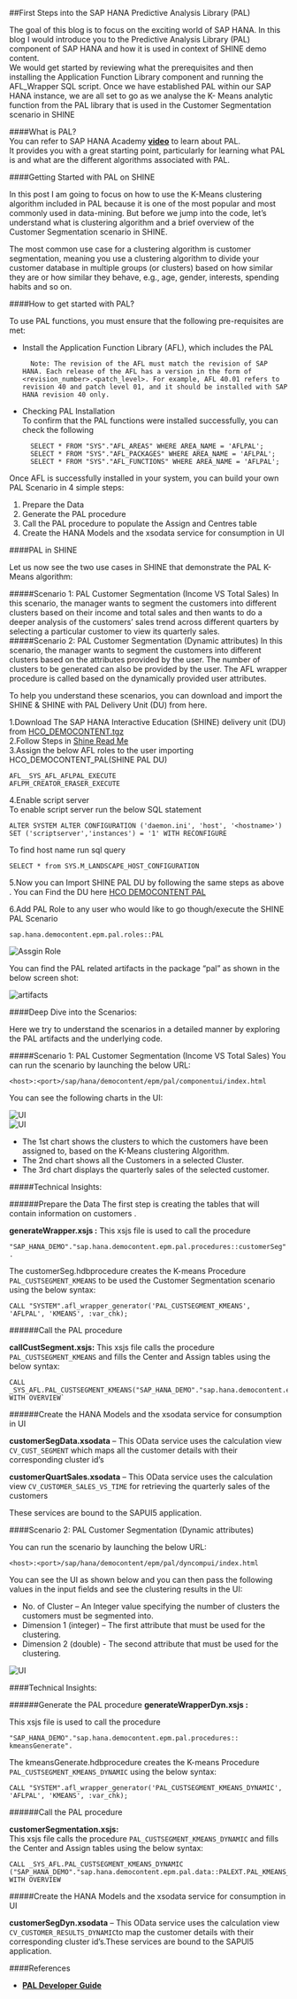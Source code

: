 ##First Steps into the SAP HANA Predictive Analysis Library (PAL) 

The goal of this blog is to focus on the exciting world of SAP HANA. 
In this blog I would introduce you to the Predictive Analysis Library (PAL) component of SAP HANA and how it is used in context of SHINE demo content.  
We would get started by reviewing what the prerequisites and then installing the Application Function Library component and running the AFL_Wrapper SQL script. Once we have established PAL within our SAP HANA instance, we are all set to go as we analyse the K- Means analytic function from the PAL library that is used in the Customer Segmentation scenario in SHINE

####What is PAL?  
You can refer to SAP HANA Academy **[video](http://www.saphana.com/docs/DOC-3042)** to learn about PAL.  
It provides you with a great starting point, particularly for learning what PAL is and what are the different algorithms associated with PAL.

####Getting Started with PAL on SHINE

In this post  I am going to focus on how to use the K-Means clustering algorithm included in PAL because it is one of the most popular and most commonly used in data-mining. 
But before we jump into the code, let’s understand what is clustering algorithm and a brief overview of the Customer Segmentation scenario in SHINE.
 
The most common use case for a clustering algorithm is customer segmentation, meaning you use a clustering algorithm to divide your customer database in multiple groups (or clusters) based on how similar they are or how similar they behave, e.g.,  age, gender, interests, spending habits and so on.

####How to get started with PAL?

To use PAL functions, you must ensure that the following pre-requisites are met:  


- Install the Application Function Library (AFL), which includes the PAL
		
		Note: The revision of the AFL must match the revision of SAP HANA. Each release of the AFL has a version in the form of <revision_number>.<patch_level>. For example, AFL 40.01 refers to revision 40 and patch level 01, and it should be installed with SAP HANA revision 40 only.
 
- Checking PAL Installation  
To confirm that the PAL functions were installed successfully, you can check the following    

		SELECT * FROM "SYS"."AFL_AREAS" WHERE AREA_NAME = 'AFLPAL';  
		SELECT * FROM "SYS"."AFL_PACKAGES" WHERE AREA_NAME = 'AFLPAL';  
		SELECT * FROM "SYS"."AFL_FUNCTIONS" WHERE AREA_NAME = 'AFLPAL';


Once AFL is successfully installed in your system, you can build your own PAL Scenario in 4 simple steps:   
 
1.	Prepare the Data  
2.	Generate the PAL procedure  
3.	Call the PAL procedure to populate the Assign and Centres table  
4.	Create the HANA Models and the xsodata service for consumption in UI

####PAL in SHINE

Let us now see the two use cases in SHINE that demonstrate the PAL K-Means algorithm:
  
#####Scenario 1: PAL Customer Segmentation (Income VS Total Sales)
In this scenario, the manager wants to segment the customers into different clusters based on their income and total sales and then wants to do a deeper analysis of the customers’ sales trend across different quarters by selecting a particular customer to view its quarterly sales.   
#####Scenario 2: PAL Customer Segmentation (Dynamic attributes)
In this scenario, the manager wants to segment the customers into different clusters based on the attributes provided by the user. The number of clusters to be generated can also be provided by the user.
The AFL wrapper procedure is called based on the dynamically provided user attributes. 

To help you understand these scenarios, you can download and import the SHINE & SHINE with PAL Delivery Unit (DU) from here.

1.Download The SAP HANA Interactive Education (SHINE) delivery unit (DU)  from [HCO_DEMOCONTENT.tgz](../../HCO_DEMOCONTENT.tgz "SHINE DU")   
2.Follow Steps in [Shine Read Me](../../README.md)    
3.Assign the below AFL roles to the user importing HCO_DEMOCONTENT_PAL(SHINE PAL DU) 

	AFL__SYS_AFL_AFLPAL_EXECUTE
	AFLPM_CREATOR_ERASER_EXECUTE

4.Enable script server   
To enable script server run the below SQL statement 

	ALTER SYSTEM ALTER CONFIGURATION ('daemon.ini', 'host', '<hostname>') SET ('scriptserver','instances') = '1' WITH RECONFIGURE

To find host name run sql query 

	SELECT * from SYS.M_LANDSCAPE_HOST_CONFIGURATION

5.Now you can Import SHINE PAL DU by following the same steps as above . You can Find the DU here [HCO DEMOCONTENT PAL](./HCO_DEMOCONTENT_PAL.tgz "SHINE PAL DU")  

6.Add PAL Role to any user who would like to go though/execute the SHINE PAL Scenario 

`sap.hana.democontent.epm.pal.roles::PAL` 

![Assgin Role](./images/AddPALRole.PNG  "Assgin Role")
  

You can find the PAL related artifacts in the package “pal” as shown in the below screen shot:

![artifacts](./images/artifacts.png  "PAL artifacts ")  

####Deep Dive into the Scenarios:

Here we try to understand the scenarios in a detailed manner by exploring the PAL artifacts and the underlying code.

#####Scenario 1: PAL Customer Segmentation (Income VS Total Sales)
You can run the scenario by launching the below URL:

`<host>:<port>/sap/hana/democontent/epm/pal/componentui/index.html`

You can see the following charts in the UI:

![UI](./images/componentui1.png  "Component ui ")  
![UI](./images/componentui2.png  "Component ui ")  



- The 1st chart shows the clusters to which the customers have been assigned to, based on the K-Means clustering Algorithm. 
- The 2nd chart shows all the Customers in a selected Cluster.
- The 3rd chart displays the quarterly sales of the selected customer. 

#####Technical Insights:

######Prepare the Data
The first step is creating the tables that will contain information on customers .



**generateWrapper.xsjs :**
This xsjs file is used to call the procedure  

	"SAP_HANA_DEMO"."sap.hana.democontent.epm.pal.procedures::customerSeg" .

The customerSeg.hdbprocedure creates the K-means Procedure `PAL_CUSTSEGMENT_KMEANS` to be used the Customer Segmentation scenario using the below syntax: 				

	CALL "SYSTEM".afl_wrapper_generator('PAL_CUSTSEGMENT_KMEANS', 'AFLPAL', 'KMEANS', :var_chk);

######Call the PAL procedure


**callCustSegment.xsjs:** This xsjs file calls the procedure `PAL_CUSTSEGMENT_KMEANS` and fills the Center and Assign tables using the below syntax:   
 
	CALL _SYS_AFL.PAL_CUSTSEGMENT_KMEANS("SAP_HANA_DEMO"."sap.hana.democontent.epm.pal.data::PALEXT.PAL_KMEANS_DATA_TBL",#PAL_CONTROL_TBL,?,?) WITH OVERVIEW`

######Create the HANA Models and the xsodata service for consumption in UI  

**customerSegData.xsodata** – This OData service uses the calculation view `CV_CUST_SEGMENT` which maps all the customer details with their corresponding cluster id’s
  
**customerQuartSales.xsodata** – This OData service uses the calculation view `CV_CUSTOMER_SALES_VS_TIME` for retrieving the quarterly sales of the customers 

These services are bound to the SAPUI5 application.  

####Scenario 2: PAL Customer Segmentation (Dynamic attributes)  
 
You can run the scenario by launching the below URL: 

`<host>:<port>/sap/hana/democontent/epm/pal/dyncompui/index.html`

You can see the UI as shown below and you can then pass the following values in the input fields and see the clustering results in the UI:   


- No. of Cluster – An Integer value specifying the number of clusters the customers must be segmented into.
- Dimension 1 (integer) – The first attribute that must be used for the clustering.
- Dimension 2 (double)  - The second attribute that must be used for the clustering.


![UI](./images/dyncompui1.png  "Dynamic component ui ") 

####Technical Insights:

######Generate the PAL procedure
**generateWrapperDyn.xsjs :**  

This xsjs file is used to call the procedure    
		
	"SAP_HANA_DEMO"."sap.hana.democontent.epm.pal.procedures:: kmeansGenerate".
 
The  kmeansGenerate.hdbprocedure creates the K-means Procedure `PAL_CUSTSEGMENT_KMEANS_DYNAMIC`  using the below syntax:


	CALL "SYSTEM".afl_wrapper_generator('PAL_CUSTSEGMENT_KMEANS_DYNAMIC', 'AFLPAL', 'KMEANS', :var_chk);

######Call the PAL procedure

**customerSegmentation.xsjs:**  
This xsjs file calls the procedure `PAL_CUSTSEGMENT_KMEANS_DYNAMIC` and fills the Center and Assign tables using the below syntax:   

	CALL _SYS_AFL.PAL_CUSTSEGMENT_KMEANS_DYNAMIC ("SAP_HANA_DEMO"."sap.hana.democontent.epm.pal.data::PALEXT.PAL_KMEANS_DATA_TBL_DYN",#PAL_CONTROL_TBL_DYN,?,?) WITH OVERVIEW

#####Create the HANA Models and the xsodata service for consumption in UI

**customerSegDyn.xsodata** – This OData service uses the calculation view `CV_CUSTOMER_RESULTS_DYNAMIC`to map the customer details with their corresponding cluster id’s.These services are bound to the SAPUI5 application.


####References 

- **[PAL Developer Guide](http://help.sap.com/hana/SAP_HANA_Predictive_Analysis_Library_PAL_en.pdf)**

